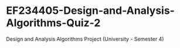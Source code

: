 # EF234405-Design-and-Analysis-Algorithms-Quiz-2
Design and Analysis Algorithms Project (University - Semester 4)
